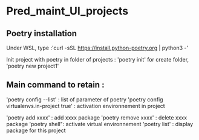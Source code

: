 # Pred_maint_UI_projects

## Poetry installation
Under WSL, type :'curl -sSL https://install.python-poetry.org | python3 -'

Init project with poetry in folder of projects : 'poetry init'
for create folder, 'poetry new project1'

## Main command to retain :
'poetry config --list' : list of parameter of poetry
'poetry config virtualenvs.in-project true' : activation environnement in project

'poetry add xxxx' : add xxxx package
'poetry remove xxxx' : delete xxxx package
'poetry shell": activate virtual environnement
'poetry list' : display package for this project